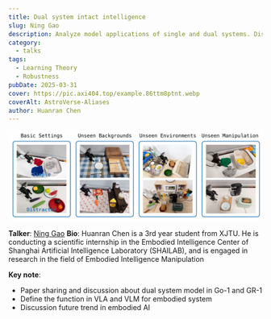 ```yaml
---
title: Dual system intact intelligence
slug: Ning Gao
description: Analyze model applications of single and dual systems. Discuss the differences between work in contemporary periods such as Gemini Robot, Go-1, and GR-1.
category:
  - talks
tags:
  - Learning Theory
  - Robustness
pubDate: 2025-03-31
cover: https://pic.axi404.top/example.86ttm8ptnt.webp
coverAlt: AstroVerse-Aliases
author: Huanran Chen
---
```

![](./images/3-31-ninggao.png)

**Talker**: [Ning Gao](https://axi404.top/)
**Bio**: Huanran Chen is a 3rd year student from XJTU. He is conducting a scientific internship in the Embodied Intelligence Center of Shanghai Artificial Intelligence Laboratory (SHAILAB), and is engaged in research in the field of Embodied Intelligence Manipulation

**Key note**: 
- Paper sharing and discussion about dual system model in Go-1 and GR-1
- Define the function in VLA and VLM for embodied system
- Discussion future trend in embodied AI